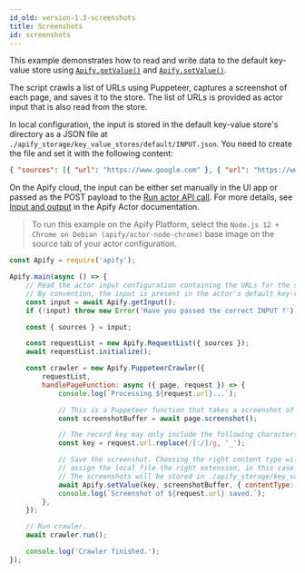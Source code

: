 ```yaml
---
id_old: version-1.3-screenshots
title: Screenshots
id: screenshots
---
```


This example demonstrates how to read and write data to the default key-value store using [`Apify.getValue()`](/docs/1.3/api/apify#apifygetvaluekey) and
[`Apify.setValue()`](/docs/1.3/api/apify#apifysetvaluekey-value-options).

The script crawls a list of URLs using Puppeteer, captures a screenshot of each page, and saves it to the store. The list of URLs is provided as actor
input that is also read from the store.

In local configuration, the input is stored in the default key-value store's directory as a JSON file at
`./apify_storage/key_value_stores/default/INPUT.json`. You need to create the file and set it with the following content:

```json
{ "sources": [{ "url": "https://www.google.com" }, { "url": "https://www.duckduckgo.com" }] }
```

On the Apify cloud, the input can be either set manually in the UI app or passed as the POST payload to the
[Run actor API call](https://apify.com/docs/api/v2#/reference/actors/run-collection/run-actor). For more details, see
[Input and output](https://docs.apify.com/actor/run#input-and-output) in the Apify Actor documentation.

> To run this example on the Apify Platform, select the `Node.js 12 + Chrome on Debian (apify/actor-node-chrome)` base image on the source tab of your
> actor configuration.

```javascript
const Apify = require('apify');

Apify.main(async () => {
    // Read the actor input configuration containing the URLs for the screenshot.
    // By convention, the input is present in the actor's default key-value store under the "INPUT" key.
    const input = await Apify.getInput();
    if (!input) throw new Error('Have you passed the correct INPUT ?');

    const { sources } = input;

    const requestList = new Apify.RequestList({ sources });
    await requestList.initialize();

    const crawler = new Apify.PuppeteerCrawler({
        requestList,
        handlePageFunction: async ({ page, request }) => {
            console.log(`Processing ${request.url}...`);

            // This is a Puppeteer function that takes a screenshot of the page and returns its buffer.
            const screenshotBuffer = await page.screenshot();

            // The record key may only include the following characters: a-zA-Z0-9!-_.'()
            const key = request.url.replace(/[:/]/g, '_');

            // Save the screenshot. Choosing the right content type will automatically
            // assign the local file the right extension, in this case .png.
            // The screenshots will be stored in ./apify_storage/key_value_stores/default/
            await Apify.setValue(key, screenshotBuffer, { contentType: 'image/png' });
            console.log(`Screenshot of ${request.url} saved.`);
        },
    });

    // Run crawler.
    await crawler.run();

    console.log('Crawler finished.');
});
```
